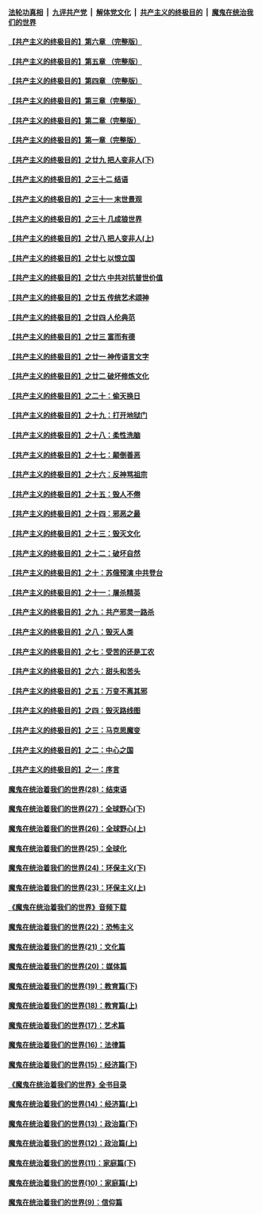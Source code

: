 

####  [法轮功真相](../../../../basic/blob/master/README.md?t=05220101) &nbsp;|&nbsp; [九评共产党](../../../../9ping.md/blob/master/README.md?t=05220101) &nbsp;|&nbsp; [解体党文化](../../../../jtdwh.md/blob/master/README.md?t=05220101)  &nbsp;|&nbsp; [共产主义的终极目的](../../../../gczydzjmd.md/blob/master/README.md?t=05220101) &nbsp;|&nbsp; [魔鬼在统治我们的世界](../../../../mgztzwmdsj.md/blob/master/README.md?t=05220101) 

#### [【共产主义的终极目的】第六章 （完整版）](../pages/nsc422/n11428913.md?t=05220101) 

#### [【共产主义的终极目的】第五章 （完整版）](../pages/nsc422/n11428912.md?t=05220101) 

#### [【共产主义的终极目的】第四章 （完整版）](../pages/nsc422/n11428907.md?t=05220101) 

#### [【共产主义的终极目的】第三章（完整版）](../pages/nsc422/n11428848.md?t=05220101) 

#### [【共产主义的终极目的】第二章（完整版）](../pages/nsc422/n11428831.md?t=05220101) 

#### [【共产主义的终极目的】第一章（完整版）](../pages/nsc422/n11417651.md?t=05220101) 

#### [【共产主义的终极目的】之廿九 把人变非人(下)](../pages/nsc422/n11344140.md?t=05220101) 

#### [【共产主义的终极目的】之三十二 结语](../pages/nsc422/n11360535.md?t=05220101) 

#### [【共产主义的终极目的】之三十一 末世景观](../pages/nsc422/n11351129.md?t=05220101) 

#### [【共产主义的终极目的】之三十 几成狼世界](../pages/nsc422/n11348280.md?t=05220101) 

#### [【共产主义的终极目的】之廿八 把人变非人(上)](../pages/nsc422/n11340492.md?t=05220101) 

#### [【共产主义的终极目的】之廿七 以恨立国](../pages/nsc422/n11336944.md?t=05220101) 

#### [【共产主义的终极目的】之廿六 中共对抗普世价值](../pages/nsc422/n11324785.md?t=05220101) 

#### [【共产主义的终极目的】之廿五 传统艺术颂神](../pages/nsc422/n11296396.md?t=05220101) 

#### [【共产主义的终极目的】之廿四 人伦典范](../pages/nsc422/n11296397.md?t=05220101) 

#### [【共产主义的终极目的】之廿三 富而有德](../pages/nsc422/n11283598.md?t=05220101) 

#### [【共产主义的终极目的】之廿一 神传语言文字](../pages/nsc422/n11263265.md?t=05220101) 

#### [【共产主义的终极目的】之廿二 破坏修炼文化](../pages/nsc422/n11245728.md?t=05220101) 

#### [【共产主义的终极目的】之二十：偷天换日](../pages/nsc422/n11238846.md?t=05220101) 

#### [【共产主义的终极目的】之十九：打开地狱门](../pages/nsc422/n11206376.md?t=05220101) 

#### [【共产主义的终极目的】之十八：柔性洗脑](../pages/nsc422/n11199994.md?t=05220101) 

#### [【共产主义的终极目的】之十七：颠倒善恶](../pages/nsc422/n11179782.md?t=05220101) 

#### [【共产主义的终极目的】之十六：反神骂祖宗](../pages/nsc422/n11166798.md?t=05220101) 

#### [【共产主义的终极目的】之十五：毁人不倦](../pages/nsc422/n11166792.md?t=05220101) 

#### [【共产主义的终极目的】之十四：邪恶之最](../pages/nsc422/n11150249.md?t=05220101) 

#### [【共产主义的终极目的】之十三：毁灭文化](../pages/nsc422/n11135227.md?t=05220101) 

#### [【共产主义的终极目的】之十二：破坏自然](../pages/nsc422/n11135214.md?t=05220101) 

#### [【共产主义的终极目的】之十：苏俄预演 中共登台](../pages/nsc422/n11118424.md?t=05220101) 

#### [【共产主义的终极目的】之十一：屠杀精英](../pages/nsc422/n11118442.md?t=05220101) 

#### [【共产主义的终极目的】之九：共产邪灵一路杀](../pages/nsc422/n11114139.md?t=05220101) 

#### [【共产主义的终极目的】之八：毁灭人类](../pages/nsc422/n11108503.md?t=05220101) 

#### [【共产主义的终极目的】之七：受苦的还是工农](../pages/nsc422/n11101809.md?t=05220101) 

#### [【共产主义的终极目的】之六：甜头和苦头](../pages/nsc422/n11096971.md?t=05220101) 

#### [【共产主义的终极目的】之五：万变不离其邪](../pages/nsc422/n11091285.md?t=05220101) 

#### [【共产主义的终极目的】之四：毁灭路线图](../pages/nsc422/n11086284.md?t=05220101) 

#### [【共产主义的终极目的】之三：马克思魔变](../pages/nsc422/n11061941.md?t=05220101) 

#### [【共产主义的终极目的】之二：中心之国](../pages/nsc422/n11047728.md?t=05220101) 

#### [【共产主义的终极目的】之一：序言](../pages/nsc422/n11086077.md?t=05220101) 

#### [魔鬼在统治着我们的世界(28)：结束语](../pages/nsc422/n10936246.md?t=05220101) 

#### [魔鬼在统治着我们的世界(27)：全球野心(下)](../pages/nsc422/n10928319.md?t=05220101) 

#### [魔鬼在统治着我们的世界(26)：全球野心(上)](../pages/nsc422/n10900318.md?t=05220101) 

#### [魔鬼在统治着我们的世界(25)：全球化](../pages/nsc422/n10788205.md?t=05220101) 

#### [魔鬼在统治着我们的世界(24)：环保主义(下)](../pages/nsc422/n10695307.md?t=05220101) 

#### [魔鬼在统治着我们的世界(23)：环保主义(上)](../pages/nsc422/n10688613.md?t=05220101) 

#### [《魔鬼在统治着我们的世界》音频下载](../pages/nsc422/n10635553.md?t=05220101) 

#### [魔鬼在统治着我们的世界(22)：恐怖主义](../pages/nsc422/n10614727.md?t=05220101) 

#### [魔鬼在统治着我们的世界(21)：文化篇](../pages/nsc422/n10597706.md?t=05220101) 

#### [魔鬼在统治着我们的世界(20)：媒体篇](../pages/nsc422/n10586579.md?t=05220101) 

#### [魔鬼在统治着我们的世界(19)：教育篇(下)](../pages/nsc422/n10564808.md?t=05220101) 

#### [魔鬼在统治着我们的世界(18)：教育篇(上)](../pages/nsc422/n10526970.md?t=05220101) 

#### [魔鬼在统治着我们的世界(17)：艺术篇](../pages/nsc422/n10499093.md?t=05220101) 

#### [魔鬼在统治着我们的世界(16)：法律篇](../pages/nsc422/n10485969.md?t=05220101) 

#### [魔鬼在统治着我们的世界(15)：经济篇(下)](../pages/nsc422/n10469975.md?t=05220101) 

#### [《魔鬼在统治着我们的世界》全书目录](../pages/nsc422/n10464261.md?t=05220101) 

#### [魔鬼在统治着我们的世界(14)：经济篇(上)](../pages/nsc422/n10457370.md?t=05220101) 

#### [魔鬼在统治着我们的世界(13)：政治篇(下)](../pages/nsc422/n10448270.md?t=05220101) 

#### [魔鬼在统治着我们的世界(12)：政治篇(上)](../pages/nsc422/n10444576.md?t=05220101) 

#### [魔鬼在统治着我们的世界(11)：家庭篇(下)](../pages/nsc422/n10440961.md?t=05220101) 

#### [魔鬼在统治着我们的世界(10)：家庭篇(上)](../pages/nsc422/n10435448.md?t=05220101) 

#### [魔鬼在统治着我们的世界(9)：信仰篇](../pages/nsc422/n10432159.md?t=05220101) 


